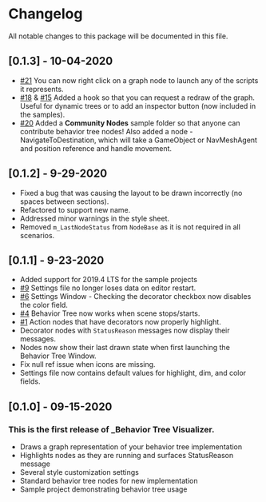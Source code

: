 # Changelog

All notable changes to this package will be documented in this file.

## [0.1.3] - 10-04-2020

* [#21](https://github.com/Yecats/UnityBehaviorTreeVisualizer/issues/21) You can now right click on a graph node to launch any of the scripts it represents.
* [#18](https://github.com/Yecats/UnityBehaviorTreeVisualizer/issues/18) & [#15](https://github.com/Yecats/UnityBehaviorTreeVisualizer/issues/15) Added a hook so that you can request a redraw of the graph. Useful for dynamic trees or to add an inspector button (now included in the samples).
* [#20](https://github.com/Yecats/UnityBehaviorTreeVisualizer/issues/20) Added a **Community Nodes** sample folder so that anyone can contribute behavior tree nodes! Also added a node - NavigateToDestination, which will take a GameObject or NavMeshAgent and position reference and handle movement.

## [0.1.2] - 9-29-2020

* Fixed a bug that was causing the layout to be drawn incorrectly (no spaces between sections).
* Refactored to support new name.
* Addressed minor warnings in the style sheet.
* Removed `m_LastNodeStatus` from `NodeBase` as it is not required in all scenarios.

## [0.1.1] - 9-23-2020

* Added support for 2019.4 LTS for the sample projects
* [#9](https://github.com/Yecats/UnityBehaviorTreeVisualizer/issues/9) Settings file no longer loses data on editor restart.
* [#6](https://github.com/Yecats/UnityBehaviorTreeVisualizer/issues/6) Settings Window - Checking the decorator checkbox now disables the color field.
* [#4](https://github.com/Yecats/UnityBehaviorTreeVisualizer/issues/4) Behavior Tree now works when scene stops/starts.
* [#1](https://github.com/Yecats/UnityBehaviorTreeVisualizer/issues/1) Action nodes that have decorators now properly highlight.
* Decorator nodes with `StatusReason` messages now display their messages.
* Nodes now show their last drawn state when first launching the Behavior Tree Window.
* Fix null ref issue when icons are missing.
* Settings file now contains default values for highlight, dim, and color fields.

## [0.1.0] - 09-15-2020

### This is the first release of _Behavior Tree Visualizer.

* Draws a graph representation of your behavior tree implementation
* Highlights nodes as they are running and surfaces StatusReason message
* Several style customization settings
* Standard behavior tree nodes for new implementation
* Sample project demonstrating behavior tree usage
